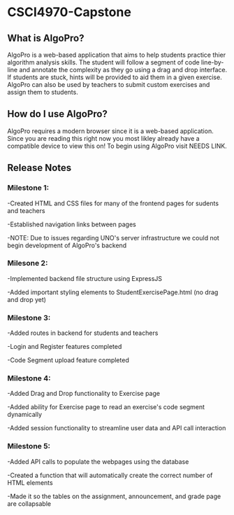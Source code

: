 # CSCI4970-Capstone

## What is AlgoPro?

AlgoPro is a web-based application that aims to help students practice thier algorithm analysis skills. The student will follow a segment of code line-by-line and annotate the complexity as they go using a drag and drop interface. If students are stuck, hints will be provided to aid them in a given exercise. AlgoPro can also be used by teachers to submit custom exercises and assign them to students. 

## How do I use AlgoPro?

AlgoPro requires a modern browser since it is a web-based application. Since you are reading this right now you most likley already have a compatible device to view this on! To begin using AlgoPro visit NEEDS LINK.

## Release Notes

### Milestone 1:

  -Created HTML and CSS files for many of the frontend pages for sudents and teachers
  
  -Established navigation links between pages
  
  -NOTE: Due to issues regarding UNO's server infrastructure we could not begin development of AlgoPro's backend

### Milesone 2:

  -Implemented backend file structure using ExpressJS
  
  -Added important styling elements to StudentExercisePage.html (no drag and drop yet)

### Milestone 3:

  -Added routes in backend for students and teachers
  
  -Login and Register features completed
  
  -Code Segment upload feature completed

### Milestone 4:

  -Added Drag and Drop functionality to Exercise page

  -Added ability for Exercise page to read an exercise's code segment dynamically

  -Added session functionality to streamline user data and API call interaction

### Milestone 5:
  -Added API calls to populate the webpages using the database 

  -Created a function that will automatically create the correct number of HTML elements 

  -Made it so the tables on the assignment, announcement, and grade page are collapsable 

